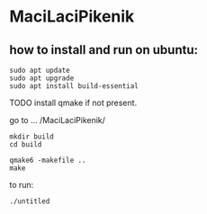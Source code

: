 # MaciLaciPikenik

## how to install and run on ubuntu:
```
sudo apt update 
sudo apt upgrade
sudo apt install build-essential
```

TODO install qmake if not present.

go to ... /MaciLaciPikenik/
```
mkdir build
cd build

qmake6 -makefile ..
make
```

to run:

```
./untitled
```
